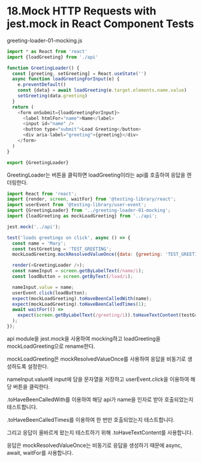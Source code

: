 # 18.Mock HTTP Requests with jest.mock in React Component Tests

greeting-loader-01-mocking.js

```js
import * as React from 'react'
import {loadGreeting} from './api'

function GreetingLoader() {
  const [greeting, setGreeting] = React.useState('')
  async function loadGreetingForInput(e) {
    e.preventDefault()
    const {data} = await loadGreeting(e.target.elements.name.value)
    setGreeting(data.greeting)
  }
  return (
    <form onSubmit={loadGreetingForInput}>
      <label htmlFor="name">Name</label>
      <input id="name" />
      <button type="submit">Load Greeting</button>
      <div aria-label="greeting">{greeting}</div>
    </form>
  )
}

export {GreetingLoader}
```

GreetingLoader는 버튼을 클릭하면 loadGreeting이라는 api를 호출하여 응답을 렌더링한다.

```js
import React from 'react';
import {render, screen, waitFor} from '@testing-library/react';
import userEvent from '@testing-library/user-event';
import {GreetingLoader} from '../greeting-loader-01-mocking';
import {loadGreeting as mockLoadGreeting} from '../api';

jest.mock('../api');

test('loads greetings on click', async () => {
  const name = 'Mary';
  const testGreeting = 'TEST_GREETING';
  mockLoadGreeting.mockResolvedValueOnce({data: {greeting: 'TEST_GREETING'}});

  render(<GreetingLoader />);
  const nameInput = screen.getByLabelText(/name/i);
  const loadButton = screen.getByText(/load/i);

  nameInput.value = name;
  userEvent.click(loadButton);
  expect(mockLoadGreeting).toHaveBeenCalledWith(name);
  expect(mockLoadGreeting).toHaveBeenCalledTimes(1);
  await waitFor(() =>
    expect(screen.getByLabelText(/greeting/i)).toHaveTextContent(testGreeting),
  );
});
```

api module을 jest.mock을 사용하여 mocking하고 loadGreeting을 mockLoadGreeting으로 rename한다.

mockLoadGreeting은 mockResolvedValueOnce를 사용하여 응답을 비동기로 생성하도록 설정한다.

nameInput.value에 input에 담을 문자열을 저장하고 userEvent.click을 이용하여 해당 버튼을 클릭한다.

.toHaveBeenCalledWith를 이용하여 해당 api가 name을 인자로 받아 호출되었는지 테스트합니다.

.toHaveBeenCalledTimes를 이용하여 한 번만 호출되었는지 테스트합니다.

그리고 응답이 올바르게 왔는지 테스트하기 위해 .toHaveTextContent를 사용합니다.

응답은 mockResolvedValueOnce는 비동기로 응답을 생성하기 때문에 async, await, waitFor를 사용합니다.
